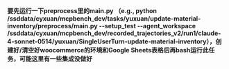 **要先运行一下preprocess里的main.py （e.g., python /ssddata/cyxuan/mcpbench_dev/tasks/yuxuan/update-material-inventory/preprocess/main.py --setup_test --agent_workspace /ssddata/cyxuan/mcpbench_dev/recorded_trajectories_v2/run1/claude-4-sonnet-0514/yuxuan/SingleUserTurn-update-material-inventory），创建好/清空好woocommerce的环境和Google Sheets表格后再bash运行此任务，可能这里有一些集成没做好**